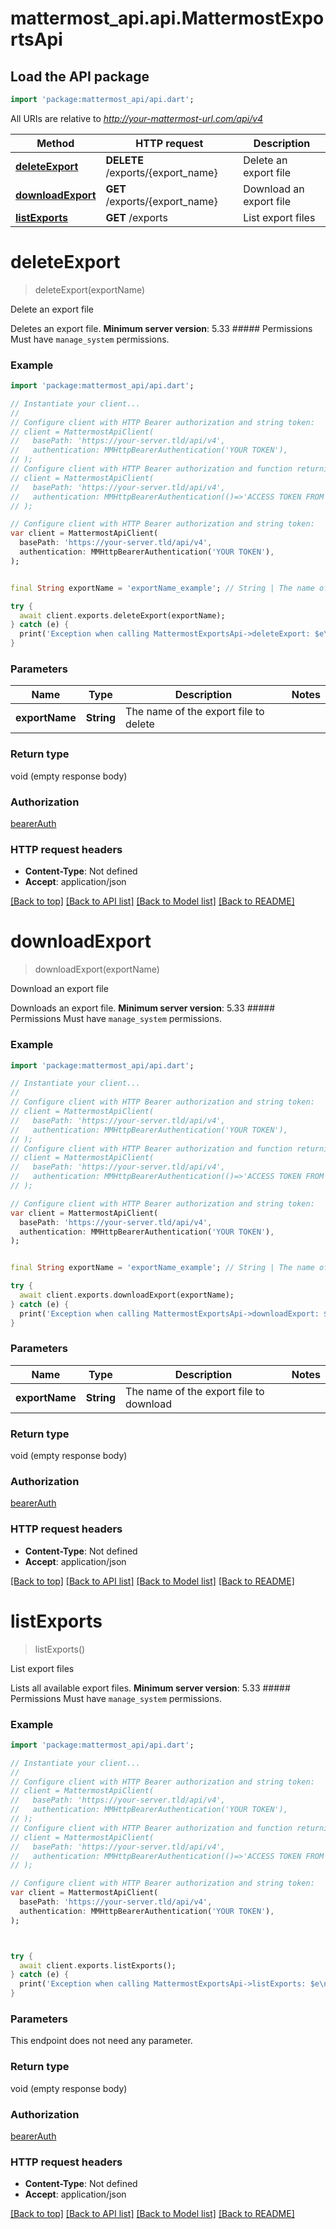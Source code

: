 # mattermost_api.api.MattermostExportsApi

## Load the API package
```dart
import 'package:mattermost_api/api.dart';
```

All URIs are relative to *http://your-mattermost-url.com/api/v4*

Method | HTTP request | Description
------------- | ------------- | -------------
[**deleteExport**](MattermostExportsApi.md#deleteexport) | **DELETE** /exports/{export_name} | Delete an export file
[**downloadExport**](MattermostExportsApi.md#downloadexport) | **GET** /exports/{export_name} | Download an export file
[**listExports**](MattermostExportsApi.md#listexports) | **GET** /exports | List export files


# **deleteExport**
> deleteExport(exportName)

Delete an export file

Deletes an export file.   __Minimum server version__: 5.33  ##### Permissions  Must have `manage_system` permissions. 

### Example
```dart
import 'package:mattermost_api/api.dart';

// Instantiate your client...
//
// Configure client with HTTP Bearer authorization and string token:
// client = MattermostApiClient(
//   basePath: 'https://your-server.tld/api/v4',
//   authentication: MMHttpBearerAuthentication('YOUR TOKEN'),
// );
// Configure client with HTTP Bearer authorization and function returning a string:
// client = MattermostApiClient(
//   basePath: 'https://your-server.tld/api/v4',
//   authentication: MMHttpBearerAuthentication(()=>'ACCESS TOKEN FROM FUNCTION'),
// );

// Configure client with HTTP Bearer authorization and string token:
var client = MattermostApiClient(
  basePath: 'https://your-server.tld/api/v4',
  authentication: MMHttpBearerAuthentication('YOUR TOKEN'),
);


final String exportName = 'exportName_example'; // String | The name of the export file to delete

try {
  await client.exports.deleteExport(exportName);
} catch (e) {
  print('Exception when calling MattermostExportsApi->deleteExport: $e\n');
}

```

### Parameters

Name | Type | Description  | Notes
------------- | ------------- | ------------- | -------------
 **exportName** | **String**| The name of the export file to delete | 

### Return type

void (empty response body)

### Authorization

[bearerAuth](../GENERATED_README.md#bearerAuth)

### HTTP request headers

 - **Content-Type**: Not defined
 - **Accept**: application/json

[[Back to top]](#) [[Back to API list]](../GENERATED_README.md#documentation-for-api-endpoints) [[Back to Model list]](../GENERATED_README.md#documentation-for-models) [[Back to README]](../GENERATED_README.md)

# **downloadExport**
> downloadExport(exportName)

Download an export file

Downloads an export file.   __Minimum server version__: 5.33  ##### Permissions  Must have `manage_system` permissions. 

### Example
```dart
import 'package:mattermost_api/api.dart';

// Instantiate your client...
//
// Configure client with HTTP Bearer authorization and string token:
// client = MattermostApiClient(
//   basePath: 'https://your-server.tld/api/v4',
//   authentication: MMHttpBearerAuthentication('YOUR TOKEN'),
// );
// Configure client with HTTP Bearer authorization and function returning a string:
// client = MattermostApiClient(
//   basePath: 'https://your-server.tld/api/v4',
//   authentication: MMHttpBearerAuthentication(()=>'ACCESS TOKEN FROM FUNCTION'),
// );

// Configure client with HTTP Bearer authorization and string token:
var client = MattermostApiClient(
  basePath: 'https://your-server.tld/api/v4',
  authentication: MMHttpBearerAuthentication('YOUR TOKEN'),
);


final String exportName = 'exportName_example'; // String | The name of the export file to download

try {
  await client.exports.downloadExport(exportName);
} catch (e) {
  print('Exception when calling MattermostExportsApi->downloadExport: $e\n');
}

```

### Parameters

Name | Type | Description  | Notes
------------- | ------------- | ------------- | -------------
 **exportName** | **String**| The name of the export file to download | 

### Return type

void (empty response body)

### Authorization

[bearerAuth](../GENERATED_README.md#bearerAuth)

### HTTP request headers

 - **Content-Type**: Not defined
 - **Accept**: application/json

[[Back to top]](#) [[Back to API list]](../GENERATED_README.md#documentation-for-api-endpoints) [[Back to Model list]](../GENERATED_README.md#documentation-for-models) [[Back to README]](../GENERATED_README.md)

# **listExports**
> listExports()

List export files

Lists all available export files. __Minimum server version__: 5.33 ##### Permissions Must have `manage_system` permissions. 

### Example
```dart
import 'package:mattermost_api/api.dart';

// Instantiate your client...
//
// Configure client with HTTP Bearer authorization and string token:
// client = MattermostApiClient(
//   basePath: 'https://your-server.tld/api/v4',
//   authentication: MMHttpBearerAuthentication('YOUR TOKEN'),
// );
// Configure client with HTTP Bearer authorization and function returning a string:
// client = MattermostApiClient(
//   basePath: 'https://your-server.tld/api/v4',
//   authentication: MMHttpBearerAuthentication(()=>'ACCESS TOKEN FROM FUNCTION'),
// );

// Configure client with HTTP Bearer authorization and string token:
var client = MattermostApiClient(
  basePath: 'https://your-server.tld/api/v4',
  authentication: MMHttpBearerAuthentication('YOUR TOKEN'),
);



try {
  await client.exports.listExports();
} catch (e) {
  print('Exception when calling MattermostExportsApi->listExports: $e\n');
}

```

### Parameters
This endpoint does not need any parameter.

### Return type

void (empty response body)

### Authorization

[bearerAuth](../GENERATED_README.md#bearerAuth)

### HTTP request headers

 - **Content-Type**: Not defined
 - **Accept**: application/json

[[Back to top]](#) [[Back to API list]](../GENERATED_README.md#documentation-for-api-endpoints) [[Back to Model list]](../GENERATED_README.md#documentation-for-models) [[Back to README]](../GENERATED_README.md)

